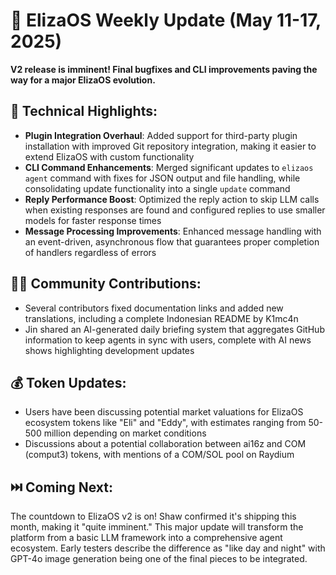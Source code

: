 # 🚀 ElizaOS Weekly Update (May 11-17, 2025)

**V2 release is imminent! Final bugfixes and CLI improvements paving the way for a major ElizaOS evolution.**

## 🔧 Technical Highlights:
* **Plugin Integration Overhaul**: Added support for third-party plugin installation with improved Git repository integration, making it easier to extend ElizaOS with custom functionality
* **CLI Command Enhancements**: Merged significant updates to `elizaos agent` command with fixes for JSON output and file handling, while consolidating update functionality into a single `update` command
* **Reply Performance Boost**: Optimized the reply action to skip LLM calls when existing responses are found and configured replies to use smaller models for faster response times
* **Message Processing Improvements**: Enhanced message handling with an event-driven, asynchronous flow that guarantees proper completion of handlers regardless of errors

## 👨‍💻 Community Contributions:
* Several contributors fixed documentation links and added new translations, including a complete Indonesian README by K1mc4n
* Jin shared an AI-generated daily briefing system that aggregates GitHub information to keep agents in sync with users, complete with AI news shows highlighting development updates

## 💰 Token Updates:
* Users have been discussing potential market valuations for ElizaOS ecosystem tokens like "Eli" and "Eddy", with estimates ranging from 50-500 million depending on market conditions
* Discussions about a potential collaboration between ai16z and COM (comput3) tokens, with mentions of a COM/SOL pool on Raydium

## ⏭️ Coming Next:
The countdown to ElizaOS v2 is on! Shaw confirmed it's shipping this month, making it "quite imminent." This major update will transform the platform from a basic LLM framework into a comprehensive agent ecosystem. Early testers describe the difference as "like day and night" with GPT-4o image generation being one of the final pieces to be integrated.